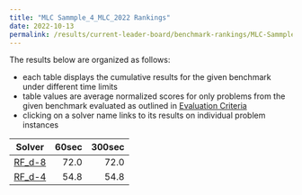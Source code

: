 ```yaml
---
title: "MLC Sammple_4_MLC_2022 Rankings"
date: 2022-10-13
permalink: /results/current-leader-board/benchmark-rankings/MLC-Sammple_4_MLC_2022-rankings
---
```




The results below are organized as follows:
- each table displays the cumulative results for the given benchmark under different time limits
- table values are average normalized scores for only problems from the given benchmark evaluated as outlined in [Evaluation Criteria](https://uaicompetition.github.io/uci-2022/results/evaluation-criteria/)
- clicking on a solver name links to its results on individual problem instances


|                   Solver                    | 60sec | 300sec |
| ------------------------------------------- | ----: | -----: |
| [RF_d-8](../solver-scores/RF_d-8-scores.md) |  72.0 |   72.0 |
| [RF_d-4](../solver-scores/RF_d-4-scores.md) |  54.8 |   54.8 |

